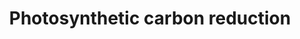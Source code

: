 ---
annotations:
- id: PW:0000056
  parent: classic metabolic pathway
  type: Pathway Ontology
  value: photosynthesis pathway
authors:
- MartijnVanIersel
- Khanspers
- MaintBot
- Egonw
- Mkutmon
- Fehrhart
- Eweitz
description: ''
last-edited: 2023-04-24
organisms:
- Arabidopsis thaliana
redirect_from:
- /index.php/Pathway:WP1461
- /instance/WP1461
- /instance/WP1461_r126352
revision: r126352
schema-jsonld:
- '@context': https://schema.org/
  '@id': https://wikipathways.github.io/pathways/WP1461.html
  '@type': Dataset
  creator:
    '@type': Organization
    name: WikiPathways
  description: ''
  keywords:
  - 3-PGA
  - ADP
  - ATP
  - ATPGLP1
  - ATPPT2
  - CAB1
  - CAB2
  - CAB3
  - CO2
  - Fructose 6P
  - Glucose-UDP
  - Glycolate
  - H+
  - LHB1B1
  - LHB1B2
  - NADP
  - NADPH
  - O2
  - P-glycolate
  - Plastoquinone
  - RCA
  - RbS1Ac
  - RbcS1B
  - RbcS2B
  - RbcS3B
  - RuBP
  - Rubisco
  - Sucrose
  license: CC0
  name: Photosynthetic carbon reduction
seo: CreativeWork
title: Photosynthetic carbon reduction
wpid: WP1461
---